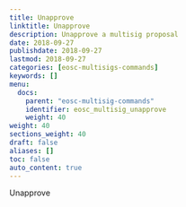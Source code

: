 ```yaml
---
title: Unapprove
linktitle: Unapprove
description: Unapprove a multisig proposal
date: 2018-09-27
publishdate: 2018-09-27
lastmod: 2018-09-27
categories: [eosc-multisigs-commands]
keywords: []
menu:
  docs:
    parent: "eosc-multisig-commands"
    identifier: eosc_multisig_unapprove
    weight: 40
weight: 40
sections_weight: 40
draft: false
aliases: []
toc: false
auto_content: true
---
```


Unapprove
